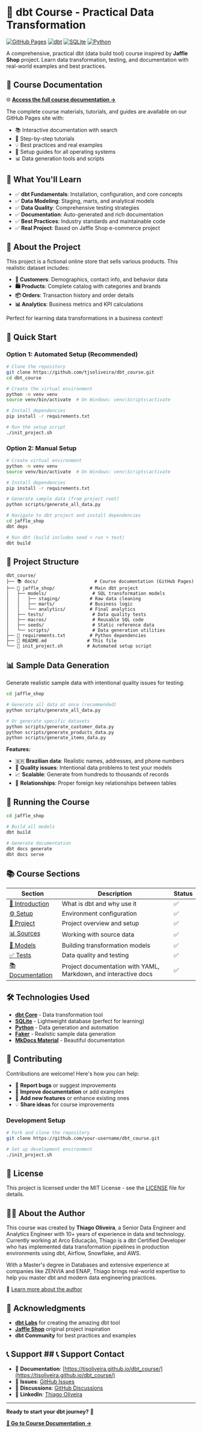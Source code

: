 # 🚀 dbt Course - Practical Data Transformation

[![GitHub Pages](https://img.shields.io/badge/docs-GitHub%20Pages-blue)](https://tjsoliveira.github.io/dbt_course/)
[![dbt](https://img.shields.io/badge/dbt-Core-orange)](https://www.getdbt.com/)
[![SQLite](https://img.shields.io/badge/database-SQLite-blue)](https://www.sqlite.org/)
[![Python](https://img.shields.io/badge/python-3.8+-green)](https://www.python.org/)

A comprehensive, practical dbt (data build tool) course inspired by **Jaffle Shop** project. 
Learn data transformation, testing, and documentation with real-world examples and best practices.

## 📖 **Course Documentation**

🌐 **[Access the full course documentation →](https://tjsoliveira.github.io/dbt_course/)**

The complete course materials, tutorials, and guides are available on our GitHub Pages site with:
- 📚 Interactive documentation with search
- 🎯 Step-by-step tutorials  
- 💡 Best practices and real examples
- 🔧 Setup guides for all operating systems
- 📊 Data generation tools and scripts

## 🎯 **What You'll Learn**

- ✅ **dbt Fundamentals**: Installation, configuration, and core concepts
- ✅ **Data Modeling**: Staging, marts, and analytical models
- ✅ **Data Quality**: Comprehensive testing strategies
- ✅ **Documentation**: Auto-generated and rich documentation
- ✅ **Best Practices**: Industry standards and maintainable code
- ✅ **Real Project**: Based on Jaffle Shop e-commerce project

## 🏪 **About the Project**

This project is a fictional online store that sells various products. This realistic dataset includes:

- **👥 Customers**: Demographics, contact info, and behavior data
- **🛍️ Products**: Complete catalog with categories and brands  
- **📦 Orders**: Transaction history and order details
- **📊 Analytics**: Business metrics and KPI calculations

Perfect for learning data transformations in a business context!

## 🚀 **Quick Start**

### Option 1: Automated Setup (Recommended)
```bash
# Clone the repository
git clone https://github.com/tjsoliveira/dbt_course.git
cd dbt_course

# Create the virtual environment
python -m venv venv
source venv/bin/activate  # On Windows: venv\Scripts\activate

# Install dependencies
pip install -r requirements.txt

# Run the setup script
./init_project.sh
```

### Option 2: Manual Setup
```bash
# Create virtual environment
python -m venv venv
source venv/bin/activate  # On Windows: venv\Scripts\activate

# Install dependencies
pip install -r requirements.txt

# Generate sample data (from project root)
python scripts/generate_all_data.py

# Navigate to dbt project and install dependencies
cd jaffle_shop
dbt deps

# Run dbt (build includes seed + run + test)
dbt build
```

## 📁 **Project Structure**

```
dbt_course/
├── 📚 docs/                     # Course documentation (GitHub Pages)
├── 🏪 jaffle_shop/             # Main dbt project
│   ├── models/                 # SQL transformation models
│   │   ├── staging/           # Raw data cleaning
│   │   ├── marts/             # Business logic
│   │   └── analytics/         # Final analytics
│   ├── tests/                  # Data quality tests
│   ├── macros/                 # Reusable SQL code
│   ├── seeds/                  # Static reference data
│   └── scripts/                # Data generation utilities
├── 🔧 requirements.txt         # Python dependencies
├── 📖 README.md               # This file
└── 🚀 init_project.sh         # Automated setup script
```

## 📊 **Sample Data Generation**

Generate realistic sample data with intentional quality issues for testing:

```bash
cd jaffle_shop

# Generate all data at once (recommended)
python scripts/generate_all_data.py

# Or generate specific datasets
python scripts/generate_customer_data.py
python scripts/generate_products_data.py
python scripts/generate_items_data.py
```

**Features:**
- 🇧🇷 **Brazilian data**: Realistic names, addresses, and phone numbers
- 🐛 **Quality issues**: Intentional data problems to test your models
- 📈 **Scalable**: Generate from hundreds to thousands of records
- 🔄 **Relationships**: Proper foreign key relationships between tables

## 🧪 **Running the Course**

```bash
cd jaffle_shop

# Build all models
dbt build

# Generate documentation
dbt docs generate
dbt docs serve
```

## 📚 **Course Sections**

| Section | Description | Status |
|---------|-------------|--------|
| [🔰 Introduction](https://tjsoliveira.github.io/dbt_course/intro/what-is-dbt/) | What is dbt and why use it | ✅ |
| [⚙️ Setup](https://tjsoliveira.github.io/dbt_course/intro/setup/) | Environment configuration | ✅ |
| [🏪 Project](https://tjsoliveira.github.io/dbt_course/jaffle-shop/overview/) | Project overview and setup | ✅ |
| [📊 Sources](https://tjsoliveira.github.io/dbt_course/course/sources/) | Working with source data | ✅ |
| [🔄 Models](https://tjsoliveira.github.io/dbt_course/course/models/) | Building transformation models | ✅ |
| [✅ Tests](https://tjsoliveira.github.io/dbt_course/course/tests/) | Data quality and testing | ✅ |
| [📚 Documentation](https://tjsoliveira.github.io/dbt_course/course/documentation/) | Project documentation with YAML, Markdown, and interactive docs | ✅ |
## 🛠️ **Technologies Used**

- **[dbt Core](https://www.getdbt.com/)** - Data transformation tool
- **[SQLite](https://www.sqlite.org/)** - Lightweight database (perfect for learning)
- **[Python](https://www.python.org/)** - Data generation and automation
- **[Faker](https://faker.readthedocs.io/)** - Realistic sample data generation
- **[MkDocs Material](https://squidfunk.github.io/mkdocs-material/)** - Beautiful documentation

## 🤝 **Contributing**

Contributions are welcome! Here's how you can help:

- 🐛 **Report bugs** or suggest improvements
- 📖 **Improve documentation** or add examples
- 🔧 **Add new features** or enhance existing ones
- 💡 **Share ideas** for course improvements

### Development Setup
```bash
# Fork and clone the repository
git clone https://github.com/your-username/dbt_course.git

# Set up development environment
./init_project.sh
```

## 📄 **License**

This project is licensed under the MIT License - see the [LICENSE](LICENSE) file for details.

## 👨‍💻 **About the Author**

This course was created by **Thiago Oliveira**, a Senior Data Engineer and Analytics Engineer with 10+ years of experience in data and technology. Currently working at Arco Educação, Thiago is a dbt Certified Developer who has implemented data transformation pipelines in production environments using dbt, Airflow, Snowflake, and AWS.

With a Master's degree in Databases and extensive experience at companies like ZENVIA and ENAP, Thiago brings real-world expertise to help you master dbt and modern data engineering practices.

🔗 [Learn more about the author](https://tjsoliveira.github.io/dbt_course/about-author/)
## 🌟 **Acknowledgments**

- **[dbt Labs](https://www.getdbt.com/)** for creating the amazing dbt tool
- **[Jaffle Shop](https://github.com/dbt-labs/jaffle_shop)** original project inspiration
- **dbt Community** for best practices and examples

## 📞 **Support ## 📞 **Support** Contact**

- 📖 **Documentation**: [https://tjsoliveira.github.io/dbt_course/](https://tjsoliveira.github.io/dbt_course/)
- 🐛 **Issues**: [GitHub Issues](https://github.com/tjsoliveira/dbt_course/issues)
- 💬 **Discussions**: [GitHub Discussions](https://github.com/tjsoliveira/dbt_course/discussions)
- 👔 **LinkedIn**: [Thiago Oliveira](https://www.linkedin.com/in/tjsoliveira/)
---

**Ready to start your dbt journey?** 🚀

[**📖 Go to Course Documentation →**](https://tjsoliveira.github.io/dbt_course/)
